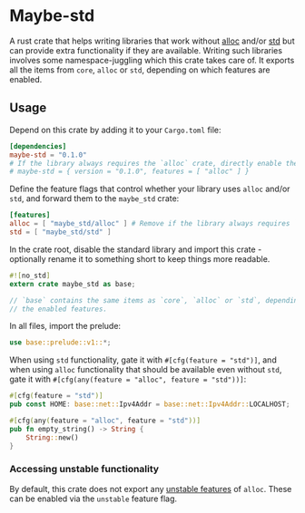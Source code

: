 # Maybe-std

A rust crate that helps writing libraries that work without [alloc](https://doc.rust-lang.org/alloc/index.html) and/or [std](https://doc.rust-lang.org/std/index.html) but can provide extra functionality if they are available. Writing such libraries involves some namespace-juggling which this crate takes care of. It exports all the items from `core`, `alloc` or `std`, depending on which features are enabled.

## Usage

Depend on this crate by adding it to your `Cargo.toml` file:

```toml
[dependencies]
maybe-std = "0.1.0"
# If the library always requires the `alloc` crate, directly enable the feature:
# maybe-std = { version = "0.1.0", features = [ "alloc" ] }
```

Define the feature flags that control whether your library uses `alloc` and/or `std`, and forward them to the `maybe_std` crate:

```toml
[features]
alloc = [ "maybe_std/alloc" ] # Remove if the library always requires `alloc`
std = [ "maybe_std/std" ]
```

In the crate root, disable the standard library and import this crate - optionally rename it to something short to keep things more readable.

```rust
#![no_std]
extern crate maybe_std as base;

// `base` contains the same items as `core`, `alloc` or `std`, depending on
// the enabled features.
```

In all files, import the prelude:

```rust
use base::prelude::v1::*;
```

When using `std` functionality, gate it with `#[cfg(feature = "std")]`, and when using `alloc` functionality that should be available even without `std`, gate it with `#[cfg(any(feature = "alloc", feature = "std"))]`:

```rust
#[cfg(feature = "std")]
pub const HOME: base::net::Ipv4Addr = base::net::Ipv4Addr::LOCALHOST;

#[cfg(any(feature = "alloc", feature = "std"))]
pub fn empty_string() -> String {
    String::new()
}
```

### Accessing unstable functionality

By default, this crate does not export any [unstable features](https://doc.rust-lang.org/unstable-book/the-unstable-book.html) of `alloc`. These can be enabled via the `unstable` feature flag.
